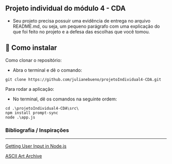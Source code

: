 ## Projeto individual do módulo 4 - CDA

- Seu projeto precisa possuir uma evidência de entrega no arquivo README.md, ou seja, um pequeno parágrafo com uma explicação do que foi feito no projeto e a defesa das escolhas que você tomou.

## 🚀 Como instalar

Como clonar o repositório:
 - Abra o terminal e dê o comando:

```
git clone https://github.com/julianebueno/projetoIndividual4-CDA.git
```

Para rodar a aplicação:
 - No terminal, dê os comandos na seguinte ordem:

```
cd .\projetoIndividual4-CDA\src\
npm install prompt-sync
node .\app.js
```

### Bibliografia / Inspirações
<hr>

[Getting User Input in Node.js](https://www.codecademy.com/article/getting-user-input-in-node-js)

[ASCII Art Archive](https://www.asciiart.eu/art-and-design)
